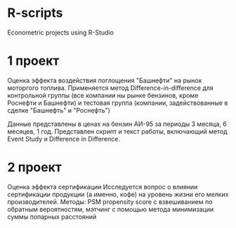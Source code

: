 # R-scripts
Econometric projects using R-Studio

# 1 проект
Оценка эффекта воздействия поглощения "Башнефти" на рынок моторгого топлива. Применяется метод Difference-in-difference для контрольной группы (все компании ны рынке бензинов, кроме Роснефти и Башнефти) и тестовая группа (компании, задействованные в сделке "Башнефть" и "Роснефть") 

Данные представлены в ценах на бензин АИ-95 за периоды 3 месяца, 6 месяцев, 1 год.
Представлен скрипт и текст работы, включающий метод Event Study и Difference in Difference. 

# 2 проект
Оценка эффекта сертификации 
Исследуется вопрос о влиянии сертификации продукции (а именно, кофе) на уровень жизни его мелких производителей. 
Методы: PSM propensity score с взвешиванием по обратным вероятностям, мэтчинг с помощью метода минимизации суммы попарных расстояний



